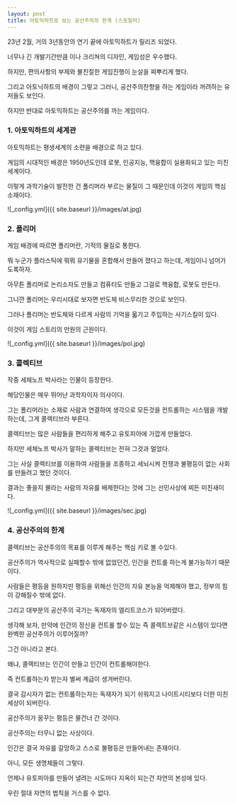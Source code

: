 ```yaml
---
layout: post
title: 아토믹하트로 보는 공산주의의 한계 (스포일러)
---
```


23년 2월, 거의 3년동안의 연기 끝에 아토믹하트가 릴리즈 되었다.

너무나 긴 개발기간만큼 이나 크리쳐의 디자인, 게임성은 우수했다. 

하지만, 편의사항의 부제와 불친절한 게임진행이 눈살을 찌뿌리게 했다.

그리고 아토닉하트의 배경이 그렇고 그러니, 공산주의찬향을 하는 게임이라 꺼려하는 유저들도 보인다.

하지만 반대로 아토믹하트는 공산주의를 까는 게임이다. 


<h3>1. 아토믹하트의 세계관</h3>

아토믹하트는 평생세계의 소련을 배경으로 하고 있다.

게임의 시대적인 배경은 1950년도인데 로봇, 인공지능, 핵융합이 실용화되고 있는 미친세계이다.

이렇게 과학기술이 발전한 건 폴리머라 부르는 물질이 그 때문인데 이것이 게임의 핵심소재이다.

![_config.yml]({{ site.baseurl }}/images/at.jpg)


<h3>2. 폴리머</h3>

게임 배경에 따르면 폴리머란, 기적의 물질로 통한다.

뭐 누군가 플라스틱에 뭐뭐 유기물을 혼합해서 만들어 졌다고 하는데, 게임이니 넘어가도록하자.

아무튼 폴리머로 논리소자도 만들고 컴퓨터도 만들고 그걸로 핵융합, 로봇도 만든다.

그니깐 폴리머는 우리시대로 보자면 반도체 비스무리한 것으로 보인다.

그러나 폴리머는 반도체와 다르게 사람의 기억을 옯기고 주입하는 사기스킬이 있다.

이것이 게임 스토리의 만원의 근원이다.  

![_config.yml]({{ site.baseurl }}/images/pol.jpg)




<h3>3. 콜렉티브</h3>

작중 세체노프 박사라는 인물이 등장한다. 

해당인물은 매우 뛰어난 과학자이자 의사이다.

그는 폴리머라는 소재로 사람과 연결하여 생각으로 모든것을 컨트롤하는 시스템을 개발하는데, 그게 콜렉티브라 부른다.

콜렉티브는 많은 사람들을 편리하게 해주고 유토피아에 가깝게 만들었다. 

하지만 세체노프 박사가 말하는 콜렉티브는 전혀 그것과 멀었다.

그는 사실 콜렉티브를 이용하여 사람들을 조종하고 세뇌시켜 전쟁과 불평등이 없는 사회를 만들려고 했던 것이다.

결과는 좋을지 몰라는 사람의 자유를 배제한다는 것에 그는 선민사상에 찌든 미친새이다.  

![_config.yml]({{ site.baseurl }}/images/sec.jpg)




<h3>4. 공산주의의 한계</h3>

콜렉티브는 공산주의의 목표를 이루게 해주는 핵심 키로 볼 수있다.

공산주의가 역사적으로 실패할수 밖에 없었던건, 인간을 컨트롤 하는게 불가능하기 때문이다.

사람들은 평등을 원하지만 평등을 위해선 인간의 자유 본능을 억제해야 했고, 정부의 힘이 강해질수 밖에 없다.

그리고 대부분의 공산주의 국가는 독재자의 엘리트코스가 되어버렸다.

생각해 보자, 만약에 인간의 정신을 컨트롤 할수 있는 즉 콜렉트브같은 시스템이 있다면 완벽한 공산주의가 이루어질까?

그건 아니라고 본다.

왜냐, 콜렉티브는 인간이 만들고 인간이 컨트롤해야한다.

즉 컨트롤하는자 받는자 별써 계급이 생겨버린다.

결국 감시자가 없는 컨트롤하는자는 독재자가 되기 쉬워지고 나이트시티보다 더한 미친세상이 되버린다.

공산주의가 꿈꾸는 평등은 물건너 간 것이다.






공산주의는 터무니 없는 사상이다.

인간은 결국 자유를 갈망하고 스스로 불평등은 만들어내는 존재이다. 

아니, 모든 생명체들이 그렇다.

언제나 유토피아를 만들어 낼려는 시도마다 지옥이 되는건 자연의 본성에 있다.

우린 절대 자연의 법칙을 거스를 수 없다.